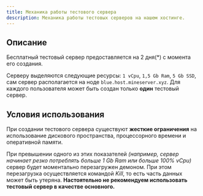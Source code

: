 ```yaml
---
title: Механика работы тестового сервера
description: Механика работы тестовых серверов на нашем хостинге. 
---
```


## Описание
Бесплатный тестовый сервер предоставляется на 2 дня(*) с момента его создания.

Серверу выделяются следующие ресурсы: `1 vCpu`, `1,5 Gb Ram`, `5 Gb SSD`, сам сервер располагается на ноде `blue.host.mineserver.xyz`. Для каждого пользователя может быть создан только **один** тестовый сервер.

## Условия использования

При создании тестового сервера существуют **жесткие ограничения** на использование дискового пространства, процессорного времени и оперативной памяти.

При превышении одного из этих показателей *(например, сервер начинает резко потреблять больше 1 Gb Ram или больше 100% vCpu)* сервер будет моментально перезагружен демоном. При этом перезагрузка осуществляется командой *Kill*, то есть часть данных может быть утеряна. **Настоятельно не рекомендуем использовать тестовый сервер в качестве основного.**
